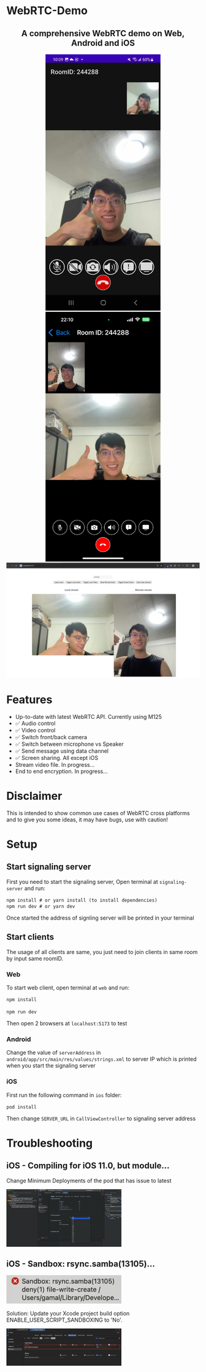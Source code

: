 # WebRTC-Demo
<div align="center">
<h2>A comprehensive WebRTC demo on Web, Android and iOS</h2>

<img src="images/android.jpeg" width="300" />
<img src="images/ios.jpeg" width="300" />
<img src="images/desktop.jpg" width="600" />
</div>
 
# Features
- Up-to-date with latest WebRTC API. Currently using M125
- ✅ Audio control
- ✅ Video control
- ✅ Switch front/back camera
- ✅ Switch between microphone vs Speaker
- ✅ Send message using data channel
- ✅ Screen sharing. All except iOS
- Stream video file. In progress...
- End to end encryption. In progress...

# Disclaimer
This is intended to show common use cases of WebRTC cross platforms and to give you some ideas, it may have bugs, use with caution!

# Setup
## Start signaling server
First you need to start the signaling server, Open terminal at `signaling-server` and run:
```
npm install # or yarn install (to install dependencies)
npm run dev # or yarn dev
```
Once started the address of signling server will be printed in your terminal

## Start clients
The usage of all clients are same, you just need to join clients in same room by input same roomID.

### Web
To start web client, open terminal at `web` and run:
```
npm install

npm run dev
```
Then open 2 browsers at `localhost:5173` to test

### Android 

Change the value of `serverAddress` in `android/app/src/main/res/values/strings.xml` to server IP which is printed when you start the signaling server

### iOS

First run the following command in `ios` folder:
```
pod install
```

Then change `SERVER_URL` in `CallViewController` to signaling server address

# Troubleshooting

## iOS - Compiling for iOS 11.0, but module...

Change Minimum Deployments of the pod that has issue to latest

<img src="images/ios_issue_1.jpeg" width="300" />

## iOS - Sandbox: rsync.samba(13105)...

<img src="images/ios_issue_2.png" width="300" />


Solution: Update your Xcode project build option ENABLE_USER_SCRIPT_SANDBOXING to 'No'.

<img src="images/ios_issue_2_solution.png" width="300" />
